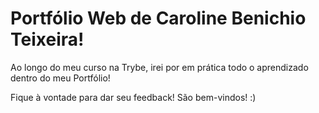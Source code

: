 <h1>Portfólio Web de Caroline Benichio Teixeira!</h1>

Ao longo do meu curso na Trybe, irei por em prática todo o aprendizado dentro do meu Portfólio!

Fique à vontade para dar seu feedback! São bem-vindos! :)
